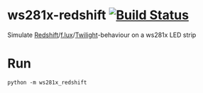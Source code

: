 ws281x-redshift [![Build Status](https://travis-ci.org/Thor77/ws281x-redshift.svg?branch=master)](https://travis-ci.org/Thor77/ws281x-redshift)
===============
Simulate [Redshift](http://jonls.dk/redshift/)/[f.lux](https://justgetflux.com/)/[Twilight](http://twilight.urbandroid.org/)-behaviour on a ws281x LED strip

# Run
`python -m ws281x_redshift`
